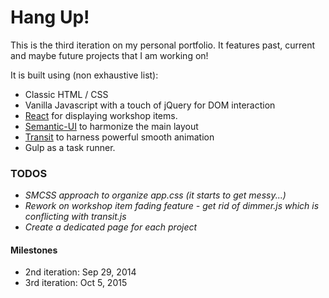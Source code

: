 # Hang Up!

This is the third iteration on my personal portfolio. It features past, current and maybe future projects that I am working on!

It is built using (non exhaustive list):
* Classic HTML / CSS
* Vanilla Javascript with a touch of jQuery for DOM interaction
* [React] for displaying workshop items.
* [Semantic-UI] to harmonize the main layout
* [Transit] to harness powerful smooth animation
* Gulp as a task runner.

### TODOS
* *SMCSS approach to organize app.css (it starts to get messy...)*
* *Rework on workshop item fading feature - get rid of dimmer.js which is conflicting with transit.js*
* *Create a dedicated page for each project*


#### Milestones
* 2nd iteration: Sep 29, 2014
* 3rd iteration: Oct 5, 2015


[React]:https://facebook.github.io/react/
[Semantic-UI]:http://semantic-ui.com
[Transit]:http://ricostacruz.com/jquery.transit/
